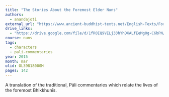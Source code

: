 ```yaml
---
title: "The Stories About the Foremost Elder Nuns"
authors:
  - anandajoti
external_url: "https://www.ancient-buddhist-texts.net/English-Texts/Foremost-Elder-Nuns/"
drive_links:
  - "https://drive.google.com/file/d/1fR0IQ9VELj33hYhDXALfEeMg0g-C6bPN/view?usp=drivesdk"
course: nuns
tags:
  - characters
  - pali-commentaries
year: 2015
month: mar
olid: OL39818000M
pages: 142
---
```


A translation of the traditional, Pāli commentaries which relate the lives of the foremost Bhikkhunīs.
